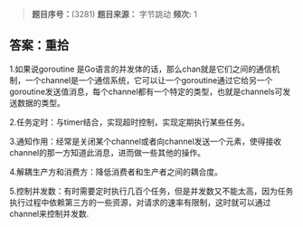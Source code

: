 > **题目序号：**(3281)
> **题目来源：** 字节跳动
> **频次:** 1

## 答案：重拾

1.如果说goroutine 是Go语言的并发体的话，那么chan就是它们之间的通信机制，一个channel是一个通信系统，它可以让一个goroutine通过它给另一个goroutine发送值消息，每个channel都有一个特定的类型，也就是channels可发送数据的类型。

2.任务定时：与timer结合，实现超时控制，实现定期执行某些任务。

3.通知作用：经常是关闭某个channel或者向channel发送一个元素，使得接收channel的那一方知道此消息，进而做一些其他的操作。

4.解耦生产方和消费方：降低消费者和生产者之间的耦合度。

5.控制并发数：有时需要定时执行几百个任务，但是并发数又不能太高，因为任务执行过程中依赖第三方的一些资源，对请求的速率有限制，这时就可以通过channel来控制并发数.